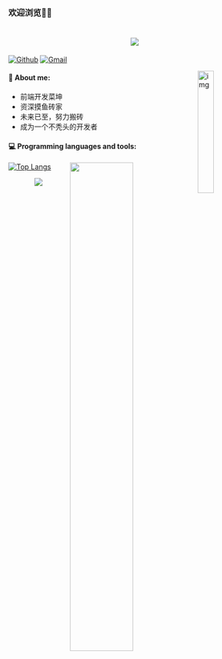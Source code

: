 
### 欢迎浏览👏🏻
<h1 align="center"> <a href="https://sunguoqi.com/"> <img src="https://readme-typing-svg.herokuapp.com/?lines=console.log(%22Hello%2C%20World!%22);道阻且长，行则将至&center=true&size=22"> </a></h1> 

[![Github](https://img.shields.io/badge/-Github-000?style=flat&logo=Github&logoColor=white)](https://github.com/yeCodings)
[![Gmail](https://img.shields.io/badge/-Gmail-c14438?style=flat&logo=Gmail&logoColor=white)](mailto:yecoding@163.com)


<img align="right" alt="img" src="https://static.oschina.net/uploads/img/201506/29163716_QJtH.gif" width="25%" height="25%" />



#### :muscle: About me:
- 前端开发菜坤
- 资深摸鱼砖家
- 未来已至，努力搬砖
- 成为一个不秃头的开发者

#### :computer: Programming languages and tools: 
<p>
	<img width="50%" align="right" src="https://github-readme-stats.vercel.app/api?username=yeCodings&theme=transparent&show_icons=trueline_height=21&text_color=000&icon_color=000&bg_color=0,ea6161,ffc64d,fffc4d,52fa5a&theme=graywhite" />
  
  [![Top Langs](https://github-readme-stats.vercel.app/api/top-langs/?username=yeCodings&layout=compact)](https://github.com/yeCodings)

</p>


<div align="center"> <img src="https://github-readme-streak-stats.herokuapp.com/?user=yeCodings" /> </div>
